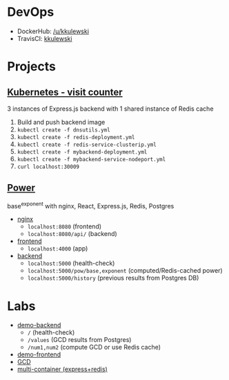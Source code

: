 # DevOps
- DockerHub: [/u/kkulewski](https://hub.docker.com/u/kkulewski)  
- TravisCI: [kkulewski](https://travis-ci.com/github/kkulewski)
# Projects
## [Kubernetes - visit counter](lab8/)
3 instances of Express.js backend with 1 shared instance of Redis cache
1. Build and push backend image
2. `kubectl create -f dnsutils.yml`
3. `kubectl create -f redis-deployment.yml`
4. `kubectl create -f redis-service-clusterip.yml`
5. `kubectl create -f mybackend-deployment.yml`
6. `kubectl create -f mybackend-service-nodeport.yml`
7. `curl localhost:30009`
## [Power](lab6/)
base<sup>exponent</sup> with nginx, React, Express.js, Redis, Postgres
* [nginx](lab6/nginx/)
  * `localhost:8080` (frontend)
  * `localhost:8080/api/` (backend)
* [frontend](lab6/frontend/) 
  * `localhost:4000` (app)
* [backend](lab6/backend/)
  * `localhost:5000` (health-check)
  * `localhost:5000/pow/base,exponent` (computed/Redis-cached power)
  * `localhost:5000/history` (previous results from Postgres DB)
# Labs
* [demo-backend](lab3-4-5/backend/)
  * `/` (health-check)
  * `/values` (GCD results from Postgres)
  * `/num1,num2` (compute GCD or use Redis cache)
* [demo-frontend](lab3-4-5/frontend/)
* [GCD](lab3-4-5/nwd/)
* [multi-container (express+redis)](lab3-4-5/multicontapp/)
